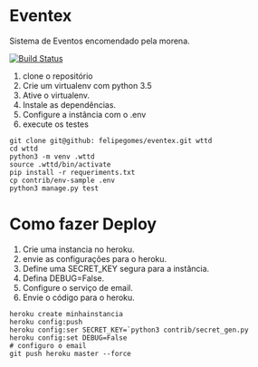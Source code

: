 # Eventex

Sistema de Eventos encomendado pela morena.

[![Build Status](https://travis-ci.org/fgomesc/projeto_test2.svg?branch=master)](https://travis-ci.org/fgomesc/projeto_test2)

 1. clone o repositório
 2. Crie um virtualenv com python 3.5
 3. Ative o virtualenv.
 4. Instale as dependências.
 5. Configure a instância com o .env
 6. execute os testes

 ```console
git clone git@github: felipegomes/eventex.git wttd
cd wttd
python3 -m venv .wttd
source .wttd/bin/activate
pip install -r requeriments.txt
cp contrib/env-sample .env
python3 manage.py test
```
 # Como fazer Deploy

 1. Crie uma instancia no heroku.
 2. envie as configurações para o heroku.
 3. Define uma SECRET_KEY segura para a instância.
 4. Defina DEBUG=False.
 5. Configure o serviço de email.
 6. Envie o código para o heroku.


````console
heroku create minhainstancia
heroku config:push
heroku config:ser SECRET_KEY=`python3 contrib/secret_gen.py
heroku config:set DEBUG=False
# configuro o email
git push heroku master --force
